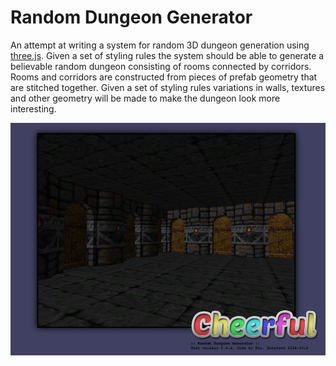 Random Dungeon Generator
========================

An attempt at writing a system for random 3D dungeon generation using [three.js](https://github.com/mrdoob/three.js/). Given a set of styling rules the system should be able to generate a believable random dungeon consisting of rooms connected by corridors. Rooms and corridors are constructed from pieces of prefab geometry that are stitched together. Given a set of styling rules variations in walls, textures and other geometry will be made to make the dungeon look more interesting.

![](https://raw.githubusercontent.com/DhrBaksteen/CryptJS/master/preview.png)
